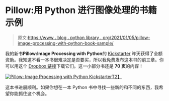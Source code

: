 # Pillow:用 Python 进行图像处理的书籍示例

> 原文:[https://www . blog . python library . org/2021/01/05/pillow-image-processing-with-python-book-sample/](https://www.blog.pythonlibrary.org/2021/01/05/pillow-image-processing-with-python-book-sample/)

我的新书**Pillow:Image Processing with Python**的 [Kickstarter](https://www.kickstarter.com/projects/driscollis/image-processing-with-python) 昨天获得了全额资助。我知道不看一本书很难决定是否要买，所以我免费发布这本书的前三章。你可以用这个 [Dropbox 链接](https://www.dropbox.com/s/65ro6newgsv99jf/pillow-preview.pdf?dl=0)下载它们。这一小部分书还是 **70 页**的内容！

[![Pillow: Image Processing with Python Kickstarter](../Images/39680f2ee57a09616ad1aac0891d2b86.png)T2】](https://www.kickstarter.com/projects/driscollis/image-processing-with-python)

这本书进展顺利。如果你想在一本 Python 书中寻找一些新的和不同的东西，我希望你能抓住这个机会。